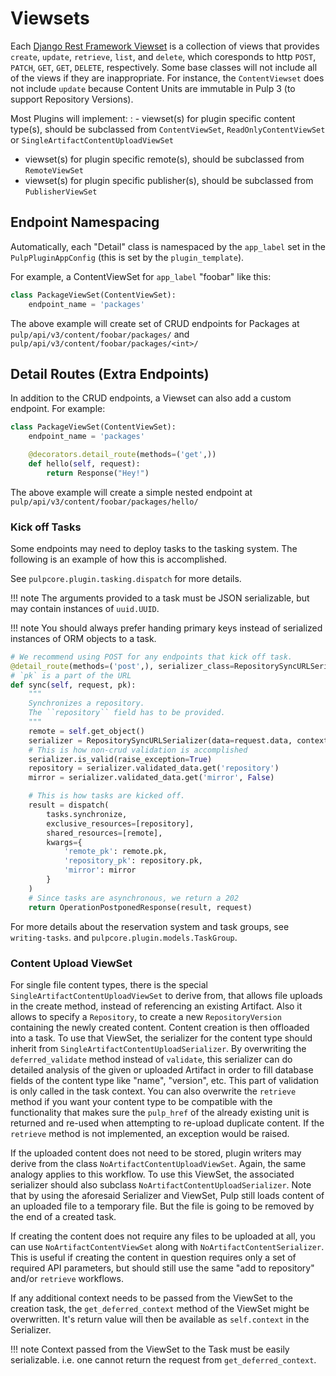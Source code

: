 

# Viewsets

Each [Django Rest Framework Viewset](https://www.django-rest-framework.org/api-guide/viewsets/)
is a collection of views that provides `create`, `update`, `retrieve`, `list`, and
`delete`, which coresponds to http `POST`, `PATCH`, `GET`, `GET`, `DELETE`,
respectively. Some base classes will not include all of the views if they are inappropriate. For
instance, the `ContentViewset` does not include `update` because Content Units are immutable in
Pulp 3 (to support Repository Versions).

Most Plugins will implement:
: - viewset(s) for plugin specific content type(s), should be subclassed from `ContentViewSet`,
    `ReadOnlyContentViewSet` or `SingleArtifactContentUploadViewSet`
  - viewset(s) for plugin specific remote(s), should be subclassed from `RemoteViewSet`
  - viewset(s) for plugin specific publisher(s), should be subclassed from `PublisherViewSet`

## Endpoint Namespacing

Automatically, each "Detail" class is namespaced by the `app_label` set in the
`PulpPluginAppConfig` (this is set by the `plugin_template`).

For example, a ContentViewSet for `app_label` "foobar" like this:

```python
class PackageViewSet(ContentViewSet):
    endpoint_name = 'packages'
```

The above example will create set of CRUD endpoints for Packages at
`pulp/api/v3/content/foobar/packages/` and
`pulp/api/v3/content/foobar/packages/<int>/`

## Detail Routes (Extra Endpoints)

In addition to the CRUD endpoints, a Viewset can also add a custom endpoint. For example:

```python
class PackageViewSet(ContentViewSet):
    endpoint_name = 'packages'

    @decorators.detail_route(methods=('get',))
    def hello(self, request):
        return Response("Hey!")
```

The above example will create a simple nested endpoint at
`pulp/api/v3/content/foobar/packages/hello/`



### Kick off Tasks

Some endpoints may need to deploy tasks to the tasking system. The following is an example of how
this is accomplished.

See `pulpcore.plugin.tasking.dispatch` for more details.

!!! note
    The arguments provided to a task must be JSON serializable, but may contain instances of
    `uuid.UUID`.


!!! note
    You should always prefer handing primary keys instead of serialized instances of ORM objects to
    a task.


```python
# We recommend using POST for any endpoints that kick off task.
@detail_route(methods=('post',), serializer_class=RepositorySyncURLSerializer)
# `pk` is a part of the URL
def sync(self, request, pk):
    """
    Synchronizes a repository.
    The ``repository`` field has to be provided.
    """
    remote = self.get_object()
    serializer = RepositorySyncURLSerializer(data=request.data, context={'request': request})
    # This is how non-crud validation is accomplished
    serializer.is_valid(raise_exception=True)
    repository = serializer.validated_data.get('repository')
    mirror = serializer.validated_data.get('mirror', False)

    # This is how tasks are kicked off.
    result = dispatch(
        tasks.synchronize,
        exclusive_resources=[repository],
        shared_resources=[remote],
        kwargs={
            'remote_pk': remote.pk,
            'repository_pk': repository.pk,
            'mirror': mirror
        }
    )
    # Since tasks are asynchronous, we return a 202
    return OperationPostponedResponse(result, request)
```

For more details about the reservation system and task groups, see `writing-tasks`. and
`pulpcore.plugin.models.TaskGroup`.

### Content Upload ViewSet

For single file content types, there is the special `SingleArtifactContentUploadViewSet` to
derive from, that allows file uploads in the create method, instead of referencing an existing
Artifact. Also it allows to specify a `Repository`, to create a new `RepositoryVersion`
containing the newly created content. Content creation is then offloaded into a task.
To use that ViewSet, the serializer for the content type should inherit from
`SingleArtifactContentUploadSerializer`. By overwriting the `deferred_validate` method
instead of `validate`, this serializer can do detailed analysis of the given or uploaded Artifact
in order to fill database fields of the content type like "name", "version", etc. This part of
validation is only called in the task context. You can also overwrite the `retrieve` method
if you want your content type to be compatible with the functionality that makes sure the
`pulp_href` of the already existing unit is returned and re-used when attempting to re-upload
duplicate content. If the `retrieve` method is not implemented, an exception would be raised.

If the uploaded content does not need to be stored, plugin writers may derive from the class
`NoArtifactContentUploadViewSet`. Again, the same analogy applies to this workflow. To use this
ViewSet, the associated serializer should also subclass `NoArtifactContentUploadSerializer`. Note
that by using the aforesaid Serializer and ViewSet, Pulp still loads content of an uploaded file to
a temporary file. But the file is going to be removed by the end of a created task.

If creating the content does not require any files to be uploaded at all, you can use
`NoArtifactContentViewSet` along with `NoArtifactContentSerializer`. This is useful if creating the
content in question requires only a set of required API parameters, but should still use the same
"add to repository" and/or `retrieve` workflows.

If any additional context needs to be passed from the ViewSet to the creation task, the
`get_deferred_context` method of the ViewSet might be overwritten. It's return value will then be
available as `self.context` in the Serializer.

!!! note
    Context passed from the ViewSet to the Task must be easily serializable. i.e. one cannot
    return the request from `get_deferred_context`.
